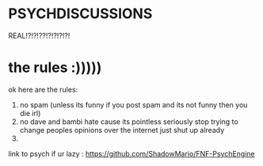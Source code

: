 # PSYCHDISCUSSIONS
REAL!?!?!??!?!?!?!?!

# the rules :)))))
ok here are the rules:

1. no spam (unless its funny if you post spam and its not funny then you die irl)
2. no dave and bambi hate cause its pointless seriously stop trying to change peoples opinions over the internet just shut up already
3. 


link to psych if ur lazy : https://github.com/ShadowMario/FNF-PsychEngine






ㅤㅤㅤㅤㅤㅤㅤㅤㅤㅤㅤㅤㅤㅤ

